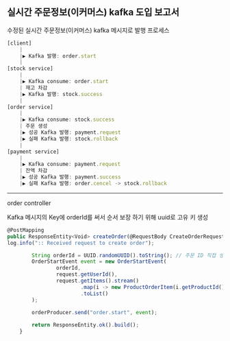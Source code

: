 ## 실시간 주문정보(이커머스) kafka 도입 보고서

수정된 실시간 주문정보(이커머스) kafka 메시지로 발행 프로세스

```jsx
[client]
    |        
    |▶ Kafka 발행: order.start 
    |
[stock service]
    |
    |▶ Kafka consume: order.start
    | 재고 차감 
    |▶ Kafka 발행: stock.success 
    |
[order service]
    |
    |▶ Kafka consume: stock.success
    | 주문 생성
    |▶ 성공 Kafka 발행: payment.request
    |▶ 실패 Kafka 발행: stock.rollback
    |
[payment service]
    |
    |▶ Kafka consume: payment.request
    | 잔액 차감 
    |▶ 성공 Kafka 발행: payment.success
    |▶ 실패 Kafka 발행: order.cencel -> stock.rollback
```

-----------------------------------------------------------------------------------------------------------------
order controller

Kafka 메시지의 Key에 orderId를 써서 순서 보장 하기 위해 uuid로 고유 키 생성
```jsx
@PostMapping
public ResponseEntity<Void> createOrder(@RequestBody CreateOrderRequest request) {
log.info(":: Received request to create order");

        String orderId = UUID.randomUUID().toString(); // 주문 ID 직접 생성
        OrderStartEvent event = new OrderStartEvent(
                orderId,
                request.getUserId(),
                request.getItems().stream()
                        .map(i -> new ProductOrderItem(i.getProductId(), i.getQuantity()))
                        .toList()
        );
        
        orderProducer.send("order.start", event); 

        return ResponseEntity.ok().build();
    }
```

